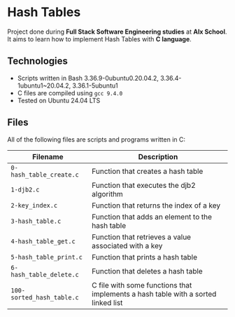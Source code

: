 # Hash Tables

Project done during **Full Stack Software Engineering studies** at **Alx School**. It aims to learn how to implement Hash Tables with **C language**.

## Technologies
* Scripts written in Bash  3.36.9-0ubuntu0.20.04.2,  3.36.4-1ubuntu1~20.04.2,  3.36.1-5ubuntu1
* C files are compiled using `gcc 9.4.0`
* Tested on Ubuntu 24.04 LTS

## Files
All of the following files are scripts and programs written in C:

| Filename | Description |
| -------- | ----------- |
| `0-hash_table_create.c` | Function that creates a hash table |
| `1-djb2.c` | Function that executes the djb2 algorithm |
| `2-key_index.c` | Function that returns the index of a key |
| `3-hash_table.c` | Function that adds an element to the hash table |
| `4-hash_table_get.c` | Function that retrieves a value associated with a key |
| `5-hash_table_print.c` | Function that prints a hash table |
| `6-hash_table_delete.c` | Function that deletes a hash table |
| `100-sorted_hash_table.c` | C file with some functions that implements a hash table with a sorted linked list |
